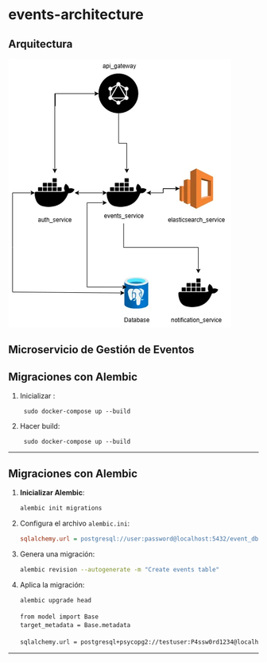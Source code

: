 # events-architecture




## Arquitectura

![Diagrama](https://raw.githubusercontent.com/juanpfrancos/events-architecture/refs/heads/main/docs/Diagram.webp)

## Microservicio de Gestión de Eventos

## Migraciones con Alembic

1. Inicializar :
   ```
    sudo docker-compose up --build
   ```

2. Hacer build:
   ```
    sudo docker-compose up --build
   ```
---

## Migraciones con Alembic

1. **Inicializar Alembic**:
   ```bash
   alembic init migrations

   ```

2. Configura el archivo `alembic.ini`:
   ```ini
   sqlalchemy.url = postgresql://user:password@localhost:5432/event_db
   ```

3. Genera una migración:
   ```bash
   alembic revision --autogenerate -m "Create events table"
   ```

4. Aplica la migración:
   ```bash
   alembic upgrade head
   
   from model import Base 
   target_metadata = Base.metadata
   
   sqlalchemy.url = postgresql+psycopg2://testuser:P4ssw0rd1234@localhost:5433/events_db
   
   ```

---
